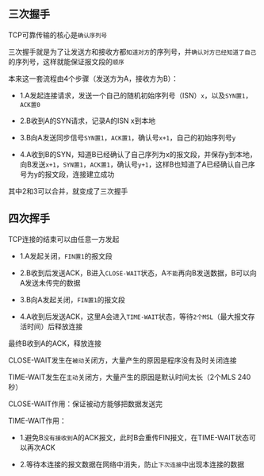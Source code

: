 ## 三次握手

TCP可靠传输的核心是`确认序列号`

三次握手就是为了让发送方和接收方都`知道对方`的序列号，并`确认对方已经知道了自己`的序列号，这样就能保证报文段的`顺序`

本来这一套流程由4个步骤（发送方为A，接收方为B）：

- 1.A发起连接请求，发送一个自己的随机初始序列号（ISN）`x`，以及`SYN置1`，`ACK置0`

- 2.B收到A的SYN请求，记录A的ISN x到本地

- 3.B向A发送同步信号`SYN置1`，`ACK置1`，确认号`x+1`，自己的初始序列号`y`

- 4.A收到B的SYN，知道B已经确认了自己序列为x的报文段，并保存y到本地，向B发送`x+1`，`SYN置1`，`ACK置1`，确认号`y+1`，这样B也知道了A已经确认自己序号为y的报文段，连接建立成功

其中2和3可以合并，就变成了三次握手

## 四次挥手

TCP连接的结束可以由任意一方发起

- 1.A发起关闭，`FIN置1`的报文段

- 2.B收到后发送ACK，B进入`CLOSE-WAIT`状态，A`不能`再向B发送数据，B可以向A发送未传完的数据

- 3.B向A发起关闭，`FIN置1`的报文段

- 4.A收到后发送ACK，这里A会进入`TIME-WAIT`状态，等待`2个MSL`（最大报文存活时间）后释放连接

最终B收到A的ACK，释放连接

CLOSE-WAIT发生在`被动`关闭方，大量产生的原因是程序没有及时关闭连接

TIME-WAIT发生在`主动`关闭方，大量产生的原因是默认时间太长（2个MLS 240秒）

CLOSE-WAIT作用：保证被动方能够把数据发送完

TIME-WAIT作用：

- 1.避免B`没有接收到`A的ACK报文，此时B会重传FIN报文，在TIME-WAIT状态可以再次ACK

- 2.等待本连接的报文数据在网络中消失，防止`下次连接`中出现本连接的数据